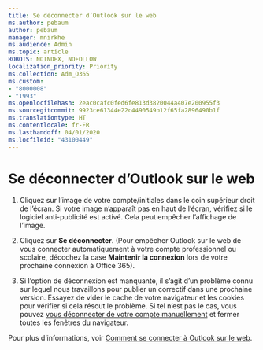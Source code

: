 ```yaml
---
title: Se déconnecter d’Outlook sur le web
ms.author: pebaum
author: pebaum
manager: mnirkhe
ms.audience: Admin
ms.topic: article
ROBOTS: NOINDEX, NOFOLLOW
localization_priority: Priority
ms.collection: Adm_O365
ms.custom:
- "8000008"
- "1993"
ms.openlocfilehash: 2eac0cafc0fed6fe813d3820044a407e200955f3
ms.sourcegitcommit: 9923ce61344e22c4490549b12f65fa2896490b1f
ms.translationtype: HT
ms.contentlocale: fr-FR
ms.lasthandoff: 04/01/2020
ms.locfileid: "43100449"
---
```

# <a name="sign-out-of-outlook-on-the-web"></a>Se déconnecter d’Outlook sur le web

1. Cliquez sur l’image de votre compte/initiales dans le coin supérieur droit de l’écran. Si votre image n’apparaît pas en haut de l’écran, vérifiez si le logiciel anti-publicité est activé. Cela peut empêcher l’affichage de l’image.

2. Cliquez sur **Se déconnecter**. (Pour empêcher Outlook sur le web de vous connecter automatiquement à votre compte professionnel ou scolaire, décochez la case **Maintenir la connexion** lors de votre prochaine connexion à Office 365).

3. Si l’option de déconnexion est manquante, il s’agit d’un problème connu sur lequel nous travaillons pour publier un correctif dans une prochaine version.  Essayez de vider le cache de votre navigateur et les cookies pour vérifier si cela résout le problème.  Si tel n’est pas le cas, vous pouvez [vous déconnecter de votre compte manuellement](https://login.live.com/logout.srf) et fermer toutes les fenêtres du navigateur.

Pour plus d’informations, voir [Comment se connecter à Outlook sur le web](https://support.office.com/article/how-to-sign-in-to-outlook-on-the-web-763fab4d-0138-4814-b450-37fc286bcb79).
